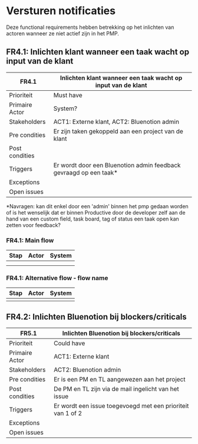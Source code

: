 # Versturen notificaties

Deze functional requirements hebben betrekking op het inlichten van actoren wanneer ze niet actief zijn in het PMP.

## FR4.1: Inlichten klant wanneer een taak wacht op input van de klant

| FR4.1 | Inlichten klant wanneer een taak wacht op input van de klant |
|---|---|
| Prioriteit | Must have  |
| Primaire Actor | System?  |
| Stakeholders | ACT1: Externe klant, ACT2: Bluenotion admin |
| Pre condities | Er zijn taken gekoppeld aan een project van de klant |
| Post condities |  |
| Triggers | Er wordt door een Bluenotion admin feedback gevraagd op een taak* |
| Exceptions |  |
| Open issues |  |

*Navragen: kan dit enkel door een 'admin' binnen het pmp gedaan worden of is het wenselijk dat er binnen Productive door de developer zelf aan de hand van een custom field, task board, tag of status een taak open kan zetten voor feedback?

### FR4.1: Main flow

|Stap | Actor | System |
|---|---|---|
|  |  |  |
|  |  |  |

### FR4.1: Alternative flow - flow name

|Stap | Actor | System |
|---|---|---|
|  |  |  |

## FR4.2: Inlichten Bluenotion bij blockers/criticals

| FR5.1 | Inlichten Bluenotion bij blockers/criticals |
|---|---|
| Prioriteit | Could have  |
| Primaire Actor | ACT1: Externe klant |
| Stakeholders | ACT2: Bluenotion admin |
| Pre condities | Er is een PM en TL aangewezen aan het project |
| Post condities | De PM en TL zijn via de mail ingelicht van het issue |
| Triggers | Er wordt een issue toegevoegd met een prioriteit van 1 of 2 |
| Exceptions |  |
| Open issues |  |
